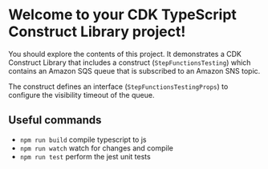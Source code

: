 # Welcome to your CDK TypeScript Construct Library project!

You should explore the contents of this project. It demonstrates a CDK Construct Library that includes a construct (`StepFunctionsTesting`)
which contains an Amazon SQS queue that is subscribed to an Amazon SNS topic.

The construct defines an interface (`StepFunctionsTestingProps`) to configure the visibility timeout of the queue.

## Useful commands

 * `npm run build`   compile typescript to js
 * `npm run watch`   watch for changes and compile
 * `npm run test`    perform the jest unit tests
